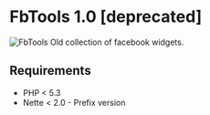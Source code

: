 # FbTools 1.0 [deprecated]

![FbTools](https://raw.githubusercontent.com/f3l1x/Nette-Plugins/master/_deprecated/FbTools/logo.png)
Old collection of facebook widgets.

## Requirements

- PHP < 5.3
- Nette < 2.0 - Prefix version
